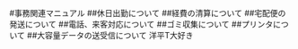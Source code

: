 #事務関連マニュアル
##休日出勤について
##経費の清算について
##宅配便の発送について
##電話、来客対応について
##ゴミ収集について
##プリンタについて
##大容量データの送受信について
洋平T大好き